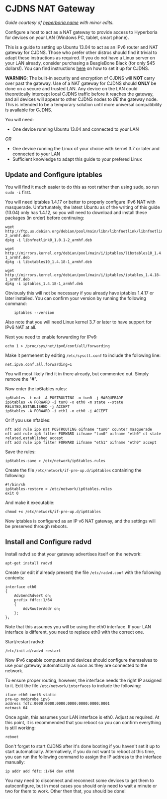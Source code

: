 # CJDNS NAT Gateway

*Guide courtesy of [hyperboria.name](http://hyperboria.name/gateway) with minor
edits.*

Configure a host to act as a NAT gateway to provide access to Hyperboria for
devices on your LAN (Windows PC, tablet, smart phone).

This is a guide to setting up Ubuntu 13.04 to act as an IPv6 router and NAT
gateway for CJDNS. Those who prefer other distros should find it trivial to
adapt these instructions as required. If you do not have a Linux server on your
LAN already, consider purchasing a BeagleBone Black (for only $45 dollars!).
You can find instructions [here](http://hyperboria.name/bbb/) on how to set it
up for CJDNS.

**WARNING**: The built-in security and encryption of CJDNS will **NOT**
carry over past the gateway. Use of a NAT gateway for CJDNS should **ONLY**
be done on a secure and trusted LAN. Any device on the LAN could theoretically
intercept local CJDNS traffic before it reaches the gateway, and all devices
will appear to other CJDNS nodes to *BE* the gateway node. This is intended
to be a temporary solution until more universal compatibility is available for
CJDNS.

You will need:

* One device running Ubuntu 13.04 and connected to your LAN

*OR*

* One device running the Linux of your choice with kernel 3.7 or later and
  connected to your LAN
* Sufficient knowledge to adapt this guide to your prefered Linux

## Update and Configure iptables

You will find it much easier to do this as root rather then using sudo, so run
`sudo -i` first.

You will need iptables 1.4.17 or better to properly configure IPv6 NAT with
masquerade. Unfortunately, the latest Ubuntu as of the writing of this guide
(13.04) only has 1.4.12, so you will need to download and install these
packages (in order) before continuing:

    wget http://ftp.us.debian.org/debian/pool/main/libn/libnfnetlink/libnfnetlink0_1.0.1-2_armhf.deb
    dpkg -i libnfnetlink0_1.0.1-2_armhf.deb

    wget http://mirrors.kernel.org/debian/pool/main/i/iptables/libxtables10_1.4.18-1_armhf.deb
    dpkg -i libxtables10_1.4.18-1_armhf.deb

    wget http://mirrors.kernel.org/debian/pool/main/i/iptables/iptables_1.4.18-1_armhf.deb
    dpkg -i iptables_1.4.18-1_armhf.deb

Obviously this will not be necessary if you already have iptables 1.4.17 or
later installed. You can confirm your version by running the following command:

        iptables --version

Also note that you will need Linux kernel 3.7 or later to have support for IPv6
NAT at all.

Next you need to enable forwarding for IPv6:

    echo 1 > /proc/sys/net/ipv6/conf/all/forwarding

Make it permenent by editing `/etc/sysctl.conf` to include the following line:

    net.ipv6.conf.all.forwarding=1

You will most likely find it in there already, but commented out. Simply remove
the "#".

Now enter the ip6tables rules:

    ip6tables -t nat -A POSTROUTING -o tun0 -j MASQUERADE
    ip6tables -A FORWARD -i tun0 -o eth0 -m state --state RELATED,ESTABLISHED -j ACCEPT
    ip6tables -A FORWARD -i eth1 -o eth0 -j ACCEPT
    
Or if you use nftables:

    nft add rule ip6 nat POSTROUTING oifname "tun0" counter masquerade
    nft add rule ip6 filter FORWARD iifname "tun0" oifname "eth0" ct state related,established accept
    nft add rule ip6 filter FORWARD iifname "eth1" oifname "eth0" accept

Save the rules:

    ip6tables-save > /etc/network/ip6tables.rules

Create the file `/etc/network/if-pre-up.d/ip6tables` containing the following:

    #!/bin/sh
    ip6tables-restore < /etc/network/ip6tables.rules
    exit 0

And make it executable:

    chmod +x /etc/network/if-pre-up.d/ip6tables

Now iptables is configured as an IP v6 NAT gateway, and the settings will be
preserved through reboots.

## Install and Configure radvd

Install radvd so that your gateway advertises itself on the network:

    apt-get install radvd

Create (or edit if already present) the file `/etc/radvd.conf` with the
following contents:

    interface eth0
    {
        AdvSendAdvert on;
        prefix fdfc::1/64
        {
            AdvRouterAddr on;
        };
    };

Note that this assumes you will be using the eth0 interface. If your LAN
interface is different, you need to replace eth0 with the correct one.

Start/restart radvd:

    /etc/init.d/radvd restart

Now IPv6 capable computers and devices should configure themselves to use your
gateway automatically as soon as they are connected to the network.

To ensure proper routing, however, the interface needs the right IP assigned to
it. Edit the file `/etc/network/interfaces` to include the following:

    iface eth0 inet6 static
    pre-up modprobe ipv6
    address fdfc:0000:0000:0000:0000:0000:0000:0001
    netmask 64

Once again, this assumes your LAN interface is eth0. Adjust as required.
At this point, it is recommended that you reboot so you can confirm everything
is still working:

    reboot

Don't forget to start CJDNS after it's done booting if you haven't set it up to
start automatically. Alternatively, if you do not want to reboot at this time,
you can run the following command to assign the IP address to the interface
manually:

    ip addr add fdfc::1/64 dev eth0

You may need to disconnect and reconnect some devices to get them to
autoconfigure, but in most cases you should only need to wait a minute or two
for them to work. Other then that, you should be done!

